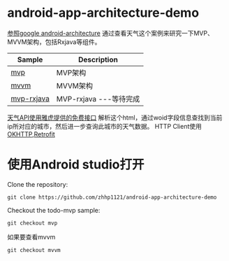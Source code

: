 
# android-app-architecture-demo
[参照google android-architecture](https://github.com/googlesamples/android-architecture) 
通过查看天气这个案例来研究一下MVP、MVVM架构，包括Rxjava等组件。

| Sample | Description |
| ------------- | ------------- |
| [mvp](https://github.com/zhhp1121/android-app-architecture-demo/tree/mvp/) |MVP架构 |
| [mvvm](https://github.com/zhhp1121/android-app-architecture-demo/tree/mvp/) |MVVM架构 |
| [mvp-rxjava](https://github.com/zhhp1121/android-app-architecture-demo/tree/mvp-rxjava/) |MVP-rxjava ---等待完成 |

[天气API使用雅虎提供的免费接口](https://www.yahoo.com/news/weather/)
解析这个html，通过woid字段信息查找到当前ip所对应的城市，然后进一步查询此城市的天气数据。
HTTP Client使用[OKHTTP](https://github.com/square/okhttp),[Retrofit](https://github.com/square/retrofit)

# 使用Android studio打开

Clone the repository:

```
git clone https://github.com/zhhp1121/android-app-architecture-demo
```

Checkout the todo-mvp sample:
```
git checkout mvp
```

如果要查看mvvm

```
git checkout mvvm
```
